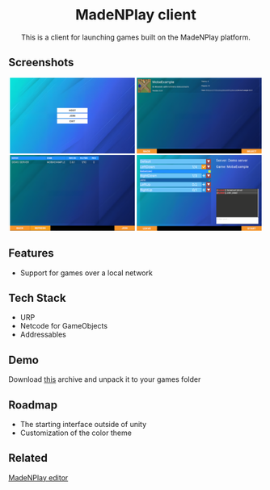 
<h1 align="center"> 
	MadeNPlay client
</h1>

<p align="center">
	This is a client for launching games built on the MadeNPlay platform.
</p>


## Screenshots

<div align="center">
	<img src="/img/main.png" alt="Main menu" width="49%"/>
	<img src="/img/host.png" alt="Host menu" width="49%"/>
	<img src="/img/join.png" alt="Join menu" width="49%"/>
	<img src="/img/lobby.png" alt="Lobby" width="49%"/>
</div>


## Features

- Support for games over a local network


## Tech Stack

- URP
- Netcode for GameObjects
- Addressables


## Demo

Download [this](https://github.com/Edward-Khaymanov/MadeNPlay-client/releases/latest/download/MobaExample-0.0.1.rar) archive and unpack it to your games folder

## Roadmap

- The starting interface outside of unity
- Customization of the color theme


## Related

[MadeNPlay editor](https://github.com/Edward-Khaymanov/MadeNPlay-editor)
